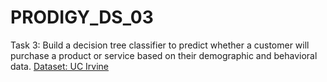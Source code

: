 # PRODIGY_DS_03

Task 3: Build a decision tree classifier to predict whether a customer will purchase a product or service based on their demographic and behavioral data. 
[Dataset: UC Irvine](https://archive.ics.uci.edu/dataset/222/bank+marketing)

